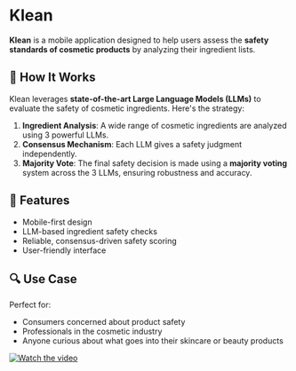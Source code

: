 # Klean

**Klean** is a mobile application designed to help users assess the **safety standards of cosmetic products** by analyzing their ingredient lists.

## 🧠 How It Works

Klean leverages **state-of-the-art Large Language Models (LLMs)** to evaluate the safety of cosmetic ingredients. Here's the strategy:

1. **Ingredient Analysis**: A wide range of cosmetic ingredients are analyzed using 3 powerful LLMs.
2. **Consensus Mechanism**: Each LLM gives a safety judgment independently.
3. **Majority Vote**: The final safety decision is made using a **majority voting** system across the 3 LLMs, ensuring robustness and accuracy.

## 🚀 Features

- Mobile-first design
- LLM-based ingredient safety checks
- Reliable, consensus-driven safety scoring
- User-friendly interface

## 🔍 Use Case

Perfect for:
- Consumers concerned about product safety
- Professionals in the cosmetic industry
- Anyone curious about what goes into their skincare or beauty products



[![Watch the video](thumbnail-image.png)](https://drive.google.com/file/d/18TPL6skbdiD6zSI583HBOqm6PUKQQ6co/view?usp=sharing)

